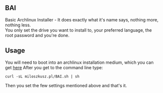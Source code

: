 ## BAI
Basic Archlinux Installer - It does exactly what it's name says, nothing more, nothing less.\
You only set the drive you want to install to, your preferred language, the root password and you're done.

## Usage
You will need to boot into an archlinux installation medium, which you can get [here](https://archlinux.org/download/)
After you get to the command line type:

`curl -sL miloszkusz.pl/BAI.sh | sh`

Then you set the few settings mentioned above and that's it.
